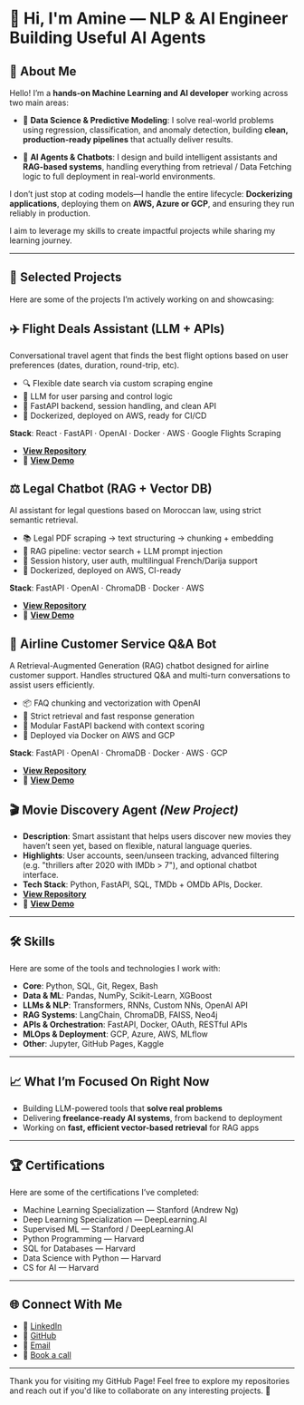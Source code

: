 # 👋 Hi, I'm Amine — NLP & AI Engineer Building Useful AI Agents

## 🌟 About Me

Hello! I’m a **hands-on Machine Learning and AI developer** working across two main areas:

- 🧮 **Data Science & Predictive Modeling**: I solve real-world problems using regression, classification, and anomaly detection, building **clean, production-ready pipelines** that actually deliver results.  

- 🤖 **AI Agents & Chatbots**: I design and build intelligent assistants and **RAG-based systems**, handling everything from retrieval / Data Fetching logic to full deployment in real-world environments.

I don’t just stop at coding models—I handle the entire lifecycle: **Dockerizing applications**, deploying them on **AWS, Azure or GCP**, and ensuring they run reliably in production.  

I aim to leverage my skills to create impactful projects while sharing my learning journey.

---

## 🚀 Selected Projects

Here are some of the projects I’m actively working on and showcasing:

## ✈️ Flight Deals Assistant (LLM + APIs)
Conversational travel agent that finds the best flight options based on user preferences (dates, duration, round-trip, etc).

- 🔍 Flexible date search via custom scraping engine
- 🤖 LLM for user parsing and control logic
- 🧱 FastAPI backend, session handling, and clean API
- 🚀 Dockerized, deployed on AWS, ready for CI/CD

**Stack**: React · FastAPI · OpenAI · Docker · AWS · Google Flights Scraping

- **[View Repository](#)**
- 🎥 **[View Demo](#)**  



## ⚖️ Legal Chatbot (RAG + Vector DB)
AI assistant for legal questions based on Moroccan law, using strict semantic retrieval.

- 📚 Legal PDF scraping → text structuring → chunking + embedding
- 🧠 RAG pipeline: vector search + LLM prompt injection
- 🔐 Session history, user auth, multilingual French/Darija support
- 🚀 Dockerized, deployed on AWS, CI-ready

**Stack**: FastAPI · OpenAI · ChromaDB · Docker · AWS

- **[View Repository](#)**
- 🎥 **[View Demo](#)**  


  
## 🛫 Airline Customer Service Q&A Bot  
A Retrieval-Augmented Generation (RAG) chatbot designed for airline customer support. Handles structured Q&A and multi-turn conversations to assist users efficiently.

- 📦 FAQ chunking and vectorization with OpenAI
- 🎯 Strict retrieval and fast response generation
- 🧩 Modular FastAPI backend with context scoring
- 🚀 Deployed via Docker on AWS and GCP

**Stack**: FastAPI · OpenAI · ChromaDB · Docker · AWS · GCP

- **[View Repository](#)**
- 🎥 **[View Demo](#)**   



## 🎬 Movie Discovery Agent *(New Project)*  
- **Description**: Smart assistant that helps users discover new movies they haven’t seen yet, based on flexible, natural language queries.  
- **Highlights**: User accounts, seen/unseen tracking, advanced filtering (e.g. "thrillers after 2020 with IMDb > 7"), and optional chatbot interface.  
- **Tech Stack**: Python, FastAPI, SQL, TMDb + OMDb APIs, Docker.  
- **[View Repository](#)** 
- 🎥 **[View Demo](#)** 


---


## 🛠️ Skills
Here are some of the tools and technologies I work with:

- **Core**: Python, SQL, Git, Regex, Bash  
- **Data & ML**: Pandas, NumPy, Scikit-Learn, XGBoost  
- **LLMs & NLP**: Transformers, RNNs, Custom NNs, OpenAI API  
- **RAG Systems**: LangChain, ChromaDB, FAISS, Neo4j  
- **APIs & Orchestration**: FastAPI, Docker, OAuth, RESTful APIs  
- **MLOps & Deployment**: GCP, Azure, AWS, MLflow  
- **Other**: Jupyter, GitHub Pages, Kaggle

---


## 📈 What I’m Focused On Right Now  

- Building LLM-powered tools that **solve real problems**
- Delivering **freelance-ready AI systems**, from backend to deployment
- Working on **fast, efficient vector-based retrieval** for RAG apps

  
---


## 🏆 Certifications

Here are some of the certifications I’ve completed:

- Machine Learning Specialization — Stanford (Andrew Ng)
- Deep Learning Specialization — DeepLearning.AI
- Supervised ML — Stanford / DeepLearning.AI  
- Python Programming — Harvard  
- SQL for Databases — Harvard  
- Data Science with Python — Harvard  
- CS for AI — Harvard

---

## 🌐 Connect With Me

- 🔗 [LinkedIn](https://www.linkedin.com/in/amine-benkirane-ml/)  
- 💼 [GitHub](https://github.com/aminebenkii)  
- 📧 [Email](mailto:aminebenkirane.pro@gmail.com)  
- 📅 [Book a call](https://calendly.com/aminebenkirane-pro/30min)

---

Thank you for visiting my GitHub Page! Feel free to explore my repositories and reach out if you'd like to collaborate on any interesting projects. 🚀
